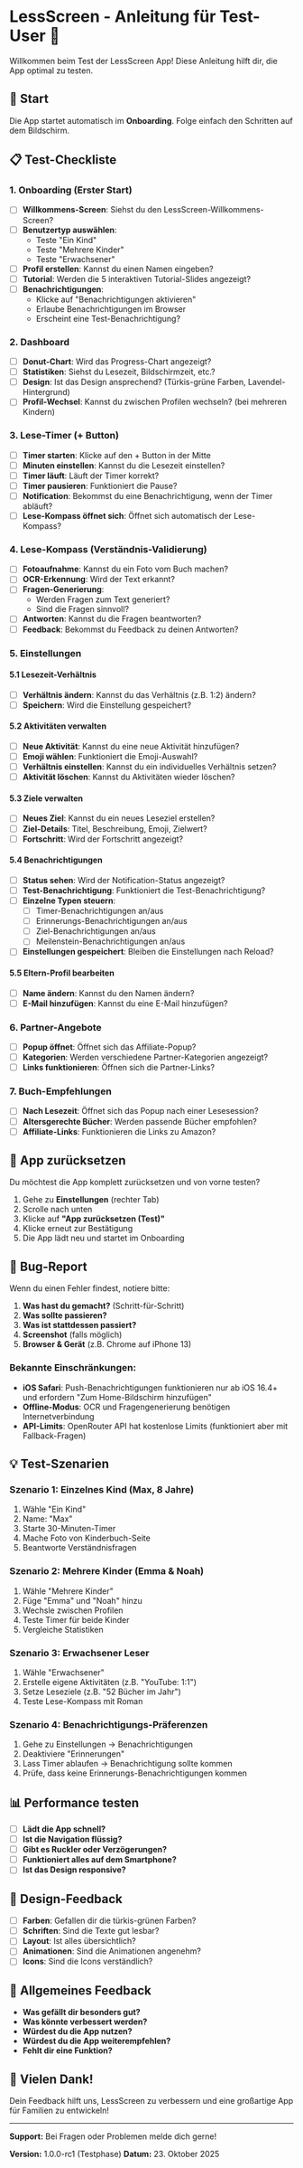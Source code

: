 # LessScreen - Anleitung für Test-User 🧪

Willkommen beim Test der LessScreen App! Diese Anleitung hilft dir, die App optimal zu testen.

## 🚀 Start

Die App startet automatisch im **Onboarding**. Folge einfach den Schritten auf dem Bildschirm.

## 📋 Test-Checkliste

### 1. Onboarding (Erster Start)

- [ ] **Willkommens-Screen**: Siehst du den LessScreen-Willkommens-Screen?
- [ ] **Benutzertyp auswählen**: 
  - Teste "Ein Kind"
  - Teste "Mehrere Kinder" 
  - Teste "Erwachsener"
- [ ] **Profil erstellen**: Kannst du einen Namen eingeben?
- [ ] **Tutorial**: Werden die 5 interaktiven Tutorial-Slides angezeigt?
- [ ] **Benachrichtigungen**: 
  - Klicke auf "Benachrichtigungen aktivieren"
  - Erlaube Benachrichtigungen im Browser
  - Erscheint eine Test-Benachrichtigung?

### 2. Dashboard

- [ ] **Donut-Chart**: Wird das Progress-Chart angezeigt?
- [ ] **Statistiken**: Siehst du Lesezeit, Bildschirmzeit, etc.?
- [ ] **Design**: Ist das Design ansprechend? (Türkis-grüne Farben, Lavendel-Hintergrund)
- [ ] **Profil-Wechsel**: Kannst du zwischen Profilen wechseln? (bei mehreren Kindern)

### 3. Lese-Timer (+ Button)

- [ ] **Timer starten**: Klicke auf den + Button in der Mitte
- [ ] **Minuten einstellen**: Kannst du die Lesezeit einstellen?
- [ ] **Timer läuft**: Läuft der Timer korrekt?
- [ ] **Timer pausieren**: Funktioniert die Pause?
- [ ] **Notification**: Bekommst du eine Benachrichtigung, wenn der Timer abläuft?
- [ ] **Lese-Kompass öffnet sich**: Öffnet sich automatisch der Lese-Kompass?

### 4. Lese-Kompass (Verständnis-Validierung)

- [ ] **Fotoaufnahme**: Kannst du ein Foto vom Buch machen?
- [ ] **OCR-Erkennung**: Wird der Text erkannt?
- [ ] **Fragen-Generierung**: 
  - Werden Fragen zum Text generiert?
  - Sind die Fragen sinnvoll?
- [ ] **Antworten**: Kannst du die Fragen beantworten?
- [ ] **Feedback**: Bekommst du Feedback zu deinen Antworten?

### 5. Einstellungen

#### 5.1 Lesezeit-Verhältnis
- [ ] **Verhältnis ändern**: Kannst du das Verhältnis (z.B. 1:2) ändern?
- [ ] **Speichern**: Wird die Einstellung gespeichert?

#### 5.2 Aktivitäten verwalten
- [ ] **Neue Aktivität**: Kannst du eine neue Aktivität hinzufügen?
- [ ] **Emoji wählen**: Funktioniert die Emoji-Auswahl?
- [ ] **Verhältnis einstellen**: Kannst du ein individuelles Verhältnis setzen?
- [ ] **Aktivität löschen**: Kannst du Aktivitäten wieder löschen?

#### 5.3 Ziele verwalten
- [ ] **Neues Ziel**: Kannst du ein neues Leseziel erstellen?
- [ ] **Ziel-Details**: Titel, Beschreibung, Emoji, Zielwert?
- [ ] **Fortschritt**: Wird der Fortschritt angezeigt?

#### 5.4 Benachrichtigungen
- [ ] **Status sehen**: Wird der Notification-Status angezeigt?
- [ ] **Test-Benachrichtigung**: Funktioniert die Test-Benachrichtigung?
- [ ] **Einzelne Typen steuern**:
  - [ ] Timer-Benachrichtigungen an/aus
  - [ ] Erinnerungs-Benachrichtigungen an/aus
  - [ ] Ziel-Benachrichtigungen an/aus
  - [ ] Meilenstein-Benachrichtigungen an/aus
- [ ] **Einstellungen gespeichert**: Bleiben die Einstellungen nach Reload?

#### 5.5 Eltern-Profil bearbeiten
- [ ] **Name ändern**: Kannst du den Namen ändern?
- [ ] **E-Mail hinzufügen**: Kannst du eine E-Mail hinzufügen?

### 6. Partner-Angebote

- [ ] **Popup öffnet**: Öffnet sich das Affiliate-Popup?
- [ ] **Kategorien**: Werden verschiedene Partner-Kategorien angezeigt?
- [ ] **Links funktionieren**: Öffnen sich die Partner-Links?

### 7. Buch-Empfehlungen

- [ ] **Nach Lesezeit**: Öffnet sich das Popup nach einer Lesesession?
- [ ] **Altersgerechte Bücher**: Werden passende Bücher empfohlen?
- [ ] **Affiliate-Links**: Funktionieren die Links zu Amazon?

## 🔄 App zurücksetzen

Du möchtest die App komplett zurücksetzen und von vorne testen?

1. Gehe zu **Einstellungen** (rechter Tab)
2. Scrolle nach unten
3. Klicke auf **"App zurücksetzen (Test)"**
4. Klicke erneut zur Bestätigung
5. Die App lädt neu und startet im Onboarding

## 🐛 Bug-Report

Wenn du einen Fehler findest, notiere bitte:

1. **Was hast du gemacht?** (Schritt-für-Schritt)
2. **Was sollte passieren?**
3. **Was ist stattdessen passiert?**
4. **Screenshot** (falls möglich)
5. **Browser & Gerät** (z.B. Chrome auf iPhone 13)

### Bekannte Einschränkungen:

- **iOS Safari**: Push-Benachrichtigungen funktionieren nur ab iOS 16.4+ und erfordern "Zum Home-Bildschirm hinzufügen"
- **Offline-Modus**: OCR und Fragengenerierung benötigen Internetverbindung
- **API-Limits**: OpenRouter API hat kostenlose Limits (funktioniert aber mit Fallback-Fragen)

## 💡 Test-Szenarien

### Szenario 1: Einzelnes Kind (Max, 8 Jahre)
1. Wähle "Ein Kind"
2. Name: "Max"
3. Starte 30-Minuten-Timer
4. Mache Foto von Kinderbuch-Seite
5. Beantworte Verständnisfragen

### Szenario 2: Mehrere Kinder (Emma & Noah)
1. Wähle "Mehrere Kinder"
2. Füge "Emma" und "Noah" hinzu
3. Wechsle zwischen Profilen
4. Teste Timer für beide Kinder
5. Vergleiche Statistiken

### Szenario 3: Erwachsener Leser
1. Wähle "Erwachsener"
2. Erstelle eigene Aktivitäten (z.B. "YouTube: 1:1")
3. Setze Leseziele (z.B. "52 Bücher im Jahr")
4. Teste Lese-Kompass mit Roman

### Szenario 4: Benachrichtigungs-Präferenzen
1. Gehe zu Einstellungen → Benachrichtigungen
2. Deaktiviere "Erinnerungen"
3. Lass Timer ablaufen → Benachrichtigung sollte kommen
4. Prüfe, dass keine Erinnerungs-Benachrichtigungen kommen

## 📊 Performance testen

- [ ] **Lädt die App schnell?**
- [ ] **Ist die Navigation flüssig?**
- [ ] **Gibt es Ruckler oder Verzögerungen?**
- [ ] **Funktioniert alles auf dem Smartphone?**
- [ ] **Ist das Design responsive?**

## 🎨 Design-Feedback

- [ ] **Farben**: Gefallen dir die türkis-grünen Farben?
- [ ] **Schriften**: Sind die Texte gut lesbar?
- [ ] **Layout**: Ist alles übersichtlich?
- [ ] **Animationen**: Sind die Animationen angenehm?
- [ ] **Icons**: Sind die Icons verständlich?

## 📝 Allgemeines Feedback

- **Was gefällt dir besonders gut?**
- **Was könnte verbessert werden?**
- **Würdest du die App nutzen?**
- **Würdest du die App weiterempfehlen?**
- **Fehlt dir eine Funktion?**

## 🙏 Vielen Dank!

Dein Feedback hilft uns, LessScreen zu verbessern und eine großartige App für Familien zu entwickeln!

---

**Support:** Bei Fragen oder Problemen melde dich gerne!

**Version:** 1.0.0-rc1 (Testphase)
**Datum:** 23. Oktober 2025

